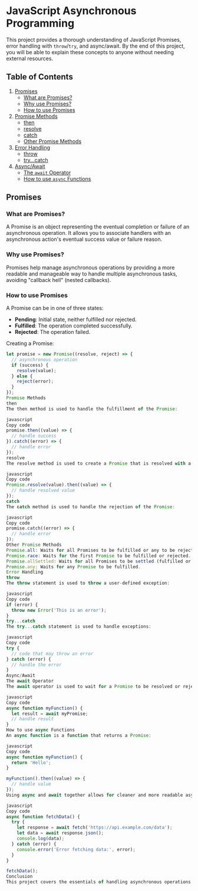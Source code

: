 # JavaScript Asynchronous Programming

This project provides a thorough understanding of JavaScript Promises, error handling with `throw`/`try`, and async/await. By the end of this project, you will be able to explain these concepts to anyone without needing external resources.

## Table of Contents

1. [Promises](#promises)
    - [What are Promises?](#what-are-promises)
    - [Why use Promises?](#why-use-promises)
    - [How to use Promises](#how-to-use-promises)
2. [Promise Methods](#promise-methods)
    - [then](#then)
    - [resolve](#resolve)
    - [catch](#catch)
    - [Other Promise Methods](#other-promise-methods)
3. [Error Handling](#error-handling)
    - [throw](#throw)
    - [try...catch](#trycatch)
4. [Async/Await](#asyncawait)
    - [The `await` Operator](#the-await-operator)
    - [How to use `async` Functions](#how-to-use-async-functions)

## Promises

### What are Promises?

A Promise is an object representing the eventual completion or failure of an asynchronous operation. It allows you to associate handlers with an asynchronous action's eventual success value or failure reason.

### Why use Promises?

Promises help manage asynchronous operations by providing a more readable and manageable way to handle multiple asynchronous tasks, avoiding "callback hell" (nested callbacks).

### How to use Promises

A Promise can be in one of three states:
- **Pending**: Initial state, neither fulfilled nor rejected.
- **Fulfilled**: The operation completed successfully.
- **Rejected**: The operation failed.

Creating a Promise:
```javascript
let promise = new Promise((resolve, reject) => {
  // asynchronous operation
  if (success) {
    resolve(value);
  } else {
    reject(error);
  }
});
Promise Methods
then
The then method is used to handle the fulfillment of the Promise:

javascript
Copy code
promise.then((value) => {
  // handle success
}).catch((error) => {
  // handle error
});
resolve
The resolve method is used to create a Promise that is resolved with a given value:

javascript
Copy code
Promise.resolve(value).then((value) => {
  // handle resolved value
});
catch
The catch method is used to handle the rejection of the Promise:

javascript
Copy code
promise.catch((error) => {
  // handle error
});
Other Promise Methods
Promise.all: Waits for all Promises to be fulfilled or any to be rejected.
Promise.race: Waits for the first Promise to be fulfilled or rejected.
Promise.allSettled: Waits for all Promises to be settled (fulfilled or rejected).
Promise.any: Waits for any Promise to be fulfilled.
Error Handling
throw
The throw statement is used to throw a user-defined exception:

javascript
Copy code
if (error) {
  throw new Error('This is an error');
}
try...catch
The try...catch statement is used to handle exceptions:

javascript
Copy code
try {
  // code that may throw an error
} catch (error) {
  // handle the error
}
Async/Await
The await Operator
The await operator is used to wait for a Promise to be resolved or rejected. It can only be used inside an async function:

javascript
Copy code
async function myFunction() {
  let result = await myPromise;
  // handle result
}
How to use async Functions
An async function is a function that returns a Promise:

javascript
Copy code
async function myFunction() {
  return 'Hello';
}

myFunction().then((value) => {
  // handle value
});
Using async and await together allows for cleaner and more readable asynchronous code:

javascript
Copy code
async function fetchData() {
  try {
    let response = await fetch('https://api.example.com/data');
    let data = await response.json();
    console.log(data);
  } catch (error) {
    console.error('Error fetching data:', error);
  }
}

fetchData();
Conclusion
This project covers the essentials of handling asynchronous operations in JavaScript using Promises and async/await. By mastering these concepts, you can write more readable, maintainable, and efficient asynchronous code.
